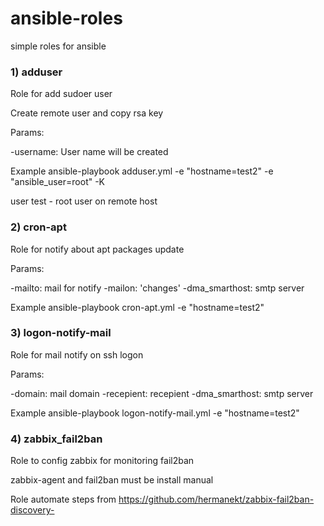 # ansible-roles
simple roles for ansible

### 1) adduser

Role for add sudoer user

Create remote user and copy rsa key

Params:

-username: User name will be created

Example ansible-playbook adduser.yml -e "hostname=test2" -e "ansible_user=root" -K

user test - root user on remote host

### 2) cron-apt

Role for notify about apt packages update

Params:

-mailto: mail for notify
-mailon: 'changes'
-dma_smarthost: smtp server

Example ansible-playbook cron-apt.yml -e "hostname=test2"

### 3) logon-notify-mail

Role for mail notify on ssh logon

Params:

-domain: mail domain
-recepient: recepient
-dma_smarthost: smtp server

Example ansible-playbook logon-notify-mail.yml -e "hostname=test2"

### 4) zabbix_fail2ban

Role to config zabbix for monitoring fail2ban

zabbix-agent and fail2ban must be install manual

Role automate steps from https://github.com/hermanekt/zabbix-fail2ban-discovery-